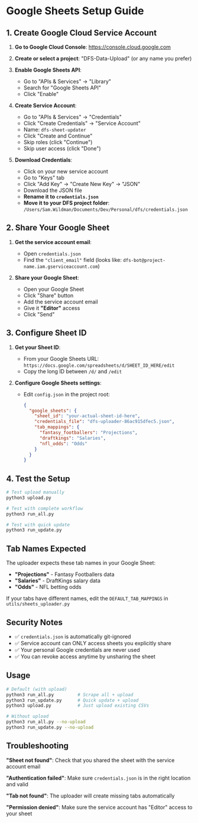 # Google Sheets Setup Guide

## 1. Create Google Cloud Service Account

1. **Go to Google Cloud Console**: https://console.cloud.google.com
2. **Create or select a project**: "DFS-Data-Upload" (or any name you prefer)
3. **Enable Google Sheets API**:
   - Go to "APIs & Services" → "Library"
   - Search for "Google Sheets API"
   - Click "Enable"

4. **Create Service Account**:
   - Go to "APIs & Services" → "Credentials"
   - Click "Create Credentials" → "Service Account"
   - Name: `dfs-sheet-updater`
   - Click "Create and Continue"
   - Skip roles (click "Continue") 
   - Skip user access (click "Done")

5. **Download Credentials**:
   - Click on your new service account
   - Go to "Keys" tab
   - Click "Add Key" → "Create New Key" → "JSON"
   - Download the JSON file
   - **Rename it to `credentials.json`**
   - **Move it to your DFS project folder**: `/Users/Sam.Wildman/Documents/Dev/Personal/dfs/credentials.json`

## 2. Share Your Google Sheet

1. **Get the service account email**:
   - Open `credentials.json`
   - Find the `"client_email"` field (looks like: `dfs-bot@project-name.iam.gserviceaccount.com`)

2. **Share your Google Sheet**:
   - Open your Google Sheet
   - Click "Share" button
   - Add the service account email
   - Give it **"Editor"** access
   - Click "Send"

## 3. Configure Sheet ID

1. **Get your Sheet ID**:
   - From your Google Sheets URL: `https://docs.google.com/spreadsheets/d/SHEET_ID_HERE/edit`
   - Copy the long ID between `/d/` and `/edit`

2. **Configure Google Sheets settings**:
   - Edit `config.json` in the project root:
     ```json
     {
       "google_sheets": {
         "sheet_id": "your-actual-sheet-id-here",
         "credentials_file": "dfs-uploader-86ac915dfec5.json",
         "tab_mappings": {
           "fantasy_footballers": "Projections",
           "draftkings": "Salaries",
           "nfl_odds": "Odds"
         }
       }
     }
     ```

## 4. Test the Setup

```bash
# Test upload manually
python3 upload.py

# Test with complete workflow  
python3 run_all.py

# Test with quick update
python3 run_update.py
```

## Tab Names Expected

The uploader expects these tab names in your Google Sheet:
- **"Projections"** - Fantasy Footballers data
- **"Salaries"** - DraftKings salary data  
- **"Odds"** - NFL betting odds

If your tabs have different names, edit the `DEFAULT_TAB_MAPPINGS` in `utils/sheets_uploader.py`

## Security Notes

- ✅ `credentials.json` is automatically git-ignored
- ✅ Service account can ONLY access sheets you explicitly share
- ✅ Your personal Google credentials are never used
- ✅ You can revoke access anytime by unsharing the sheet

## Usage

```bash
# Default (with upload)
python3 run_all.py         # Scrape all + upload
python3 run_update.py      # Quick update + upload  
python3 upload.py          # Just upload existing CSVs

# Without upload  
python3 run_all.py --no-upload
python3 run_update.py --no-upload
```

## Troubleshooting

**"Sheet not found"**: Check that you shared the sheet with the service account email

**"Authentication failed"**: Make sure `credentials.json` is in the right location and valid

**"Tab not found"**: The uploader will create missing tabs automatically

**"Permission denied"**: Make sure the service account has "Editor" access to your sheet